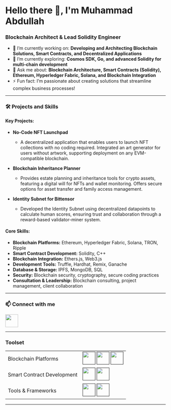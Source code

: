 # Hello there 👋, I'm Muhammad Abdullah

### Blockchain Architect & Lead Solidity Engineer

- 🔭 I’m currently working on: **Developing and Architecting Blockchain Solutions, Smart Contracts, and Decentralized Applications**
- 🌱 I’m currently exploring: **Cosmos SDK, Go, and advanced Solidity for multi-chain development**
- 💬 Ask me about: **Blockchain Architecture, Smart Contracts (Solidity), Ethereum, Hyperledger Fabric, Solana, and Blockchain Integration**
- ⚡ Fun fact: I’m passionate about creating solutions that streamline complex business processes!

---

### 🛠️ Projects and Skills

#### Key Projects:
- **No-Code NFT Launchpad**
  - A decentralized application that enables users to launch NFT collections with no coding required. Integrated an art generator for users without artwork, supporting deployment on any EVM-compatible blockchain.

- **Blockchain Inheritance Planner**
  - Provides estate planning and inheritance tools for crypto assets, featuring a digital will for NFTs and wallet monitoring. Offers secure options for asset transfer and family access management.

- **Identity Subnet for Bittensor**
  - Developed the Identity Subnet using decentralized datapoints to calculate human scores, ensuring trust and collaboration through a reward-based validator-miner system.

#### Core Skills:
- **Blockchain Platforms:** Ethereum, Hyperledger Fabric, Solana, TRON, Ripple
- **Smart Contract Development:** Solidity, C++
- **Blockchain Integration:** Ethers.js, Web3.js
- **Development Tools:** Truffle, Hardhat, Remix, Ganache
- **Database & Storage:** IPFS, MongoDB, SQL
- **Security:** Blockchain security, cryptography, secure coding practices
- **Consultation & Leadership:** Blockchain consulting, project management, client collaboration

---

### 📫 Connect with me

<a href="https://www.linkedin.com/in/mabdullahtrq"><img src="https://www.vectorlogo.zone/logos/linkedin/linkedin-icon.svg" width="40" height="40"/></a>


---

### Toolset

<table>
    <tr>
        <td>Blockchain Platforms</td>
        <td>
            <a href=""><img src="https://www.vectorlogo.zone/logos/ethereum/ethereum-icon.svg" width="40" height="40"/></a>
            <a href=""><img src="https://cdn.iconscout.com/icon/premium/png-512-thumb/solana-8544144-7002700.png?f=webp&w=256" width="40" height="40"/></a>
            <a href=""><img src="https://www.vectorlogo.zone/logos/hyperledger/hyperledger-icon.svg" width="40" height="40"/></a>
        </td>
    </tr>
    <tr>
        <td>Smart Contract Development</td>
        <td>
            <a href=""><img src="https://w7.pngwing.com/pngs/895/275/png-transparent-solidity-ethereum-smart-contract-blockchain-cryptocurrency-blockchain-angle-triangle-logo.png" width="40" height="40"/></a>
            <a href=""><img src="https://www.vectorlogo.zone/logos/javascript/javascript-icon.svg" width="40" height="40"/></a>
        </td>
    </tr>
    <tr>
        <td>Tools & Frameworks</td>
        <td>
            <a href=""><img src="https://www.vectorlogo.zone/logos/trufflesuite/trufflesuite-icon.svg" width="40" height="40"/></a>
            <a href=""><img src="https://www.vectorlogo.zone/logos/remix/remix-icon.svg" width="40" height="40"/></a>
        </td>
    </tr>
</table>

---

